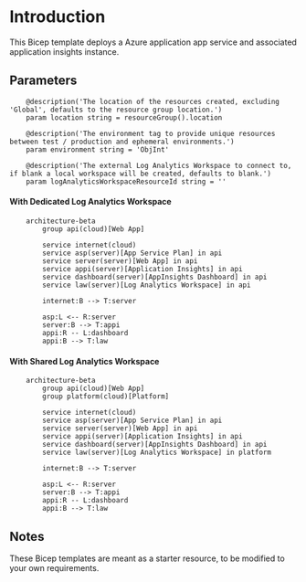 # Introduction

This Bicep template deploys a Azure application app service and associated application insights instance.

## Parameters
```
	@description('The location of the resources created, excluding 'Global', defaults to the resource group location.')
	param location string = resourceGroup().location

	@description('The environment tag to provide unique resources between test / production and ephemeral environments.')
	param environment string = 'ObjInt'

	@description('The external Log Analytics Workspace to connect to, if blank a local workspace will be created, defaults to blank.')
	param logAnalyticsWorkspaceResourceId string = ''
```

#### With Dedicated Log Analytics Workspace
```mermaid
	architecture-beta
		group api(cloud)[Web App]

		service internet(cloud)
		service asp(server)[App Service Plan] in api
		service server(server)[Web App] in api
		service appi(server)[Application Insights] in api
		service dashboard(server)[AppInsights Dashboard] in api
		service law(server)[Log Analytics Workspace] in api

		internet:B --> T:server

		asp:L <-- R:server
		server:B --> T:appi
		appi:R -- L:dashboard
		appi:B --> T:law
```

#### With Shared Log Analytics Workspace
```mermaid
	architecture-beta
		group api(cloud)[Web App]
		group platform(cloud)[Platform]

		service internet(cloud)
		service asp(server)[App Service Plan] in api
		service server(server)[Web App] in api
		service appi(server)[Application Insights] in api
		service dashboard(server)[AppInsights Dashboard] in api
		service law(server)[Log Analytics Workspace] in platform

		internet:B --> T:server

		asp:L <-- R:server
		server:B --> T:appi
		appi:R -- L:dashboard
		appi:B --> T:law
```
## Notes
These Bicep templates are meant as a starter resource, to be modified to your own requirements.

